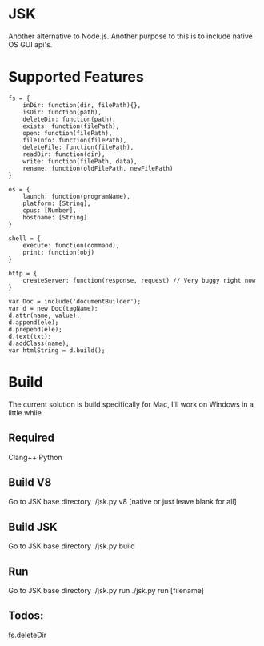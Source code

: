 JSK
===
Another alternative to Node.js. Another purpose to this is to include native OS GUI api's.

Supported Features
===================
```
fs = {
	inDir: function(dir, filePath){},
	isDir: function(path),
	deleteDir: function(path),
	exists: function(filePath),
	open: function(filePath),
	fileInfo: function(filePath),
	deleteFile: function(filePath),
	readDir: function(dir),
	write: function(filePath, data),
	rename: function(oldFilePath, newFilePath)
}

os = {
	launch: function(programName),
	platform: [String],
	cpus: [Number],
	hostname: [String]
}

shell = {
	execute: function(command),
	print: function(obj)
}

http = {
	createServer: function(response, request) // Very buggy right now
}

var Doc = include('documentBuilder');
var d = new Doc(tagName);
d.attr(name, value);
d.append(ele);
d.prepend(ele);
d.text(txt);
d.addClass(name);
var htmlString = d.build();
```

Build
=====

The current solution is build specifically for Mac, I'll work on Windows in a little while

Required
--------
Clang++
Python

Build V8
--------
Go to JSK base directory
    ./jsk.py v8 [native or just leave blank for all]

Build JSK
----------
Go to JSK base directory
    ./jsk.py build

Run
----
Go to JSK base directory
    ./jsk.py run
	./jsk.py run [filename]


Todos:
------
fs.deleteDir
